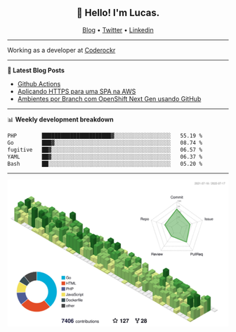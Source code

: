 <h2 align="center">👋 Hello! I'm Lucas.</h2>
<p align="center">
  <a href="https://www.lucassabreu.net.br/">Blog</a> •
  <a href="https://twitter.com/lucassabreu">Twitter</a> •
  <a href="https://www.linkedin.com/in/lucassantosabreu/">Linkedin</a>
</p>

---

Working as a developer at [Coderockr](https://github.com/Coderockr)

---

**📝 Latest Blog Posts**

<!-- BLOG-POST-LIST:START -->
- [Github Actions](https://www.lucassabreu.net.br/post/github-actions/)
- [Aplicando HTTPS para uma SPA na AWS](https://www.lucassabreu.net.br/post/aplicando-https-para-uma-spa-na-aws/)
- [Ambientes por Branch com OpenShift Next Gen usando GitHub](https://www.lucassabreu.net.br/post/ambientes-por-branch-com-openshift-next-gen-usando-github/)
<!-- BLOG-POST-LIST:END -->

---

📊 **Weekly development breakdown**
<!--START_SECTION:waka-->
```text
PHP        ██████████████████████▓░░░░░░░░░░░░░░░░░░   55.19 % 
Go         ███▓░░░░░░░░░░░░░░░░░░░░░░░░░░░░░░░░░░░░░   08.74 % 
fugitive   ██▓░░░░░░░░░░░░░░░░░░░░░░░░░░░░░░░░░░░░░░   06.57 % 
YAML       ██▓░░░░░░░░░░░░░░░░░░░░░░░░░░░░░░░░░░░░░░   06.37 % 
Bash       ██░░░░░░░░░░░░░░░░░░░░░░░░░░░░░░░░░░░░░░░   05.20 % 
```
<!--END_SECTION:waka-->

---

![](./profile-3d-contrib/profile-green-animate.svg)
